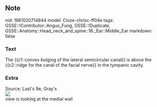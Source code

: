 ## Note
nid: 1661020714844
model: Cloze-chrisc-ff04e
tags: GSSE::!Contributor::Angus_Fung, GSSE::!Duplicate, GSSE::Anatomy::Head_neck_and_spine::18._Ear::Middle_Ear
markdown: false

### Text
<div>
  The {{c1::convex bulging of the lateral semicircular canal}} is
  above the {{c2::ridge for the canal of the facial nerve}} in the
  tympanic cavity.
</div>

### Extra
<div>
  <div>
    Source: Last's 9e, Gray's
  </div>
  <div><img src="611.jpg"></div>
</div>
<div>
  view is looking at the medial wall
</div>
